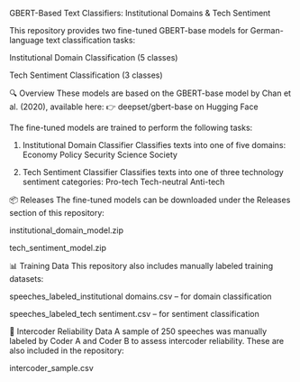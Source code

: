 GBERT-Based Text Classifiers: Institutional Domains & Tech Sentiment

This repository provides two fine-tuned GBERT-base models for German-language text classification tasks:

Institutional Domain Classification (5 classes)

Tech Sentiment Classification (3 classes)

🔍 Overview
These models are based on the GBERT-base model by Chan et al. (2020), available here:
👉 deepset/gbert-base on Hugging Face

The fine-tuned models are trained to perform the following tasks:

1. Institutional Domain Classifier
Classifies texts into one of five domains:
Economy
Policy
Security
Science
Society

2. Tech Sentiment Classifier
Classifies texts into one of three technology sentiment categories:
Pro-tech
Tech-neutral
Anti-tech

📦 Releases
The fine-tuned models can be downloaded under the Releases section of this repository:

institutional_domain_model.zip

tech_sentiment_model.zip

📊 Training Data
This repository also includes manually labeled training datasets:

speeches_labeled_institutional domains.csv – for domain classification

speeches_labeled_tech sentiment.csv – for sentiment classification

🤝 Intercoder Reliability Data
A sample of 250 speeches was manually labeled by Coder A and Coder B to assess intercoder reliability. These are also included in the repository:

intercoder_sample.csv

